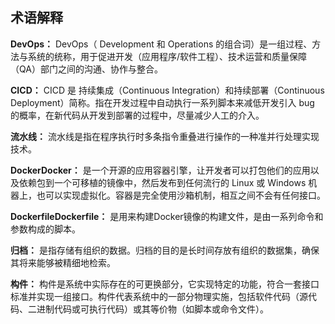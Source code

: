 ## 术语解释

**DevOps：** DevOps（ Development 和 Operations 的组合词）是一组过程、方法与系统的统称，用于促进开发（应用程序/软件工程）、技术运营和质量保障（QA）部门之间的沟通、协作与整合。

**CICD：** CICD 是 持续集成（Continuous Integration）和持续部署（Continuous Deployment）简称。指在开发过程中自动执行一系列脚本来减低开发引入 bug 的概率，在新代码从开发到部署的过程中，尽量减少人工的介入。

**流水线：** 流水线是指在程序执行时多条指令重叠进行操作的一种准并行处理实现技术。

**DockerDocker：**  是一个开源的应用容器引擎，让开发者可以打包他们的应用以及依赖包到一个可移植的镜像中，然后发布到任何流行的 Linux 或 Windows 机器上，也可以实现虚拟化。容器是完全使用沙箱机制，相互之间不会有任何接口。

**DockerfileDockerfile：** 是用来构建Docker镜像的构建文件，是由一系列命令和参数构成的脚本。

**归档：** 是指存储有组织的数据。归档的目的是长时间存放有组织的数据集，确保其将来能够被精细地检索。

**构件：** 构件是系统中实际存在的可更换部分，它实现特定的功能，符合一套接口标准并实现一组接口。构件代表系统中的一部分物理实施，包括软件代码（源代码、二进制代码或可执行代码）或其等价物（如脚本或命令文件）。
